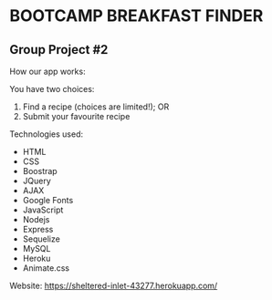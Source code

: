 # BOOTCAMP BREAKFAST FINDER

## Group Project #2

How our app works:

You have two choices:

1. Find a recipe (choices are limited!); OR
2. Submit your favourite recipe

Technologies used:

* HTML
* CSS
* Boostrap
* JQuery
* AJAX
* Google Fonts
* JavaScript
* Nodejs
* Express
* Sequelize
* MySQL
* Heroku
* Animate.css

Website: https://sheltered-inlet-43277.herokuapp.com/
